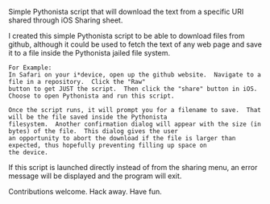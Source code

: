 Simple Pythonista script that will download the text from a specific URI shared through iOS Sharing sheet.

I created this simple Pythonista script to be able to download files from github, although it could be used
to fetch the text of any web page and save it to a file inside the Pythonista jailed file system.

	For Example:
	In Safari on your i*device, open up the github website.  Navigate to a file in a repository.  Click the "Raw"
	button to get JUST the script.  Then click the "share" button in iOS.  Choose to open Pythonista and run this script.

	Once the script runs, it will prompt you for a filename to save.  That will be the file saved inside the Pythonista
	filesystem.  Another confirmation dialog will appear with the size (in bytes) of the file.  This dialog gives the user
	an opportunity to abort the download if the file is larger than expected, thus hopefully preventing filling up space on
	the device.

If this script is launched directly instead of from the sharing menu, an error message will be displayed and the program
will exit.

Contributions welcome.  Hack away.  Have fun.